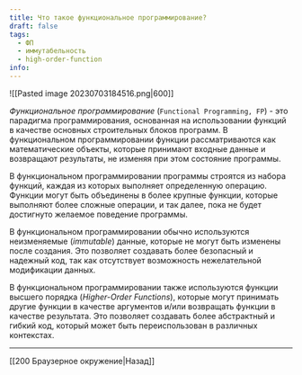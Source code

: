 ```yaml
---
title: Что такое функциональное программирование?
draft: false
tags:
  - ФП
  - иммутабельность
  - high-order-function
info:
---
```

 ![[Pasted image 20230703184516.png|600]]

*Функциональное программирование* (`Functional Programming, FP`) - это парадигма программирования, основанная на использовании функций в качестве основных строительных блоков программ. В функциональном программировании функции рассматриваются как математические объекты, которые принимают входные данные и возвращают результаты, не изменяя при этом состояние программы.

В функциональном программировании программы строятся из набора функций, каждая из которых выполняет определенную операцию. Функции могут быть объединены в более крупные функции, которые выполняют более сложные операции, и так далее, пока не будет достигнуто желаемое поведение программы.

В функциональном программировании обычно используются неизменяемые (*immutable*) данные, которые не могут быть изменены после создания. Это позволяет создавать более безопасный и надежный код, так как отсутствует возможность нежелательной модификации данных.

В функциональном программировании также используются функции высшего порядка (*Higher-Order Functions*), которые могут принимать другие функции в качестве аргументов и/или возвращать функции в качестве результата. Это позволяет создавать более абстрактный и гибкий код, который может быть переиспользован в различных контекстах.

___

[[200 Браузерное окружение|Назад]]
